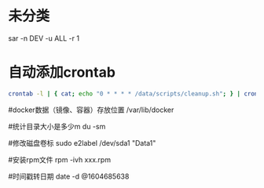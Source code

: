 
# 未分类
sar -n DEV -u ALL -r 1



# 自动添加crontab
```bash
crontab -l | { cat; echo "0 * * * * /data/scripts/cleanup.sh"; } | crontab -
```






#docker数据（镜像、容器）存放位置
/var/lib/docker

#统计目录大小是多少m
du -sm

#修改磁盘卷标
sudo e2label /dev/sda1 "Data1"

#安装rpm文件
rpm -ivh xxx.rpm

#时间戳转日期
date -d @1604685638

